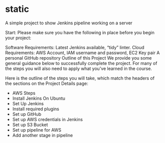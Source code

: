 # static
A simple project to show Jenkins pipeline working on a server

Start:
Please make sure you have the following in place before you begin your project:

Software Requirements: Latest Jenkins available, “tidy” linter.
Cloud Requirements: AWS Account, IAM username and password, EC2 Key pair
A personal GitHub repository
Outline of this Project
We provide you some general guidance below to successfully complete the project. For many of the steps you will also need to apply what you've learned in the course.

Here is the outline of the steps you will take, which match the headers of the sections on the Project Details page:

- AWS Steps
- Install Jenkins On Ubuntu
- Set Up Jenkins
- Install required plugins
- Set up GitHub
- Set up AWS credentials in Jenkins
- Set up S3 Bucket
- Set up pipeline for AWS
- Add another stage in pipeline
